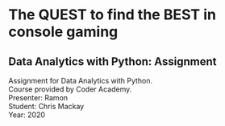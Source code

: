 # The QUEST to find the BEST in console gaming

## Data Analytics with Python: Assignment


 Assignment for Data Analytics with Python. <br>Course provided by Coder Academy. <br>Presenter: Ramon<br>Student: Chris Mackay <br> Year: 
2020
